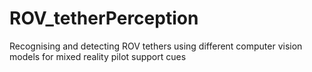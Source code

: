 # ROV_tetherPerception
Recognising and detecting ROV tethers using different computer vision models for mixed reality pilot support cues
